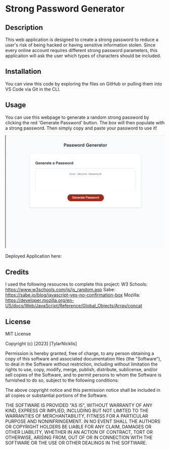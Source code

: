 # Strong Password Generator

## Description
This web application is designed to create a strong password to reduce a user's risk of being hacked or having sensitive information stolen. Since every online account requires different strong password parameters, this applicaiton will ask the user which types of characters should be included. 

## Installation 
You can view this code by exploring the files on GitHub or pulling them into VS Code via Git in the CLI.

## Usage 
You can use this webpage to generate a random strong password by clicking the red 'Generate Password' button. The box will then populate with a strong password. Then simply copy and paste your password to use it! 

![Password Generator Screenshot](./assets/images/PasswordGeneratorFinishedProduct.png)

Deployed Application here: 

## Credits 
I used the following resoucres to complete this project: 
W3 Schools: https://www.w3schools.com/js/js_random.asp
Sabe: https://sabe.io/blog/javascript-yes-no-confirmation-box
Mozilla: https://developer.mozilla.org/en-US/docs/Web/JavaScript/Reference/Global_Objects/Array/concat

## License
MIT License

Copyright (c) [2023] [TylarNicklis]

Permission is hereby granted, free of charge, to any person obtaining a copy of this software and associated documentation files (the "Software"), to deal in the Software without restriction, including without limitation the rights to use, copy, modify, merge, publish, distribute, sublicense, and/or sell copies of the Software, and to permit persons to whom the Software is furnished to do so, subject to the following conditions:

The above copyright notice and this permission notice shall be included in all copies or substantial portions of the Software.

THE SOFTWARE IS PROVIDED "AS IS", WITHOUT WARRANTY OF ANY KIND, EXPRESS OR IMPLIED, INCLUDING BUT NOT LIMITED TO THE WARRANTIES OF MERCHANTABILITY, FITNESS FOR A PARTICULAR PURPOSE AND NONINFRINGEMENT. IN NO EVENT SHALL THE AUTHORS OR COPYRIGHT HOLDERS BE LIABLE FOR ANY CLAIM, DAMAGES OR OTHER LIABILITY, WHETHER IN AN ACTION OF CONTRACT, TORT OR OTHERWISE, ARISING FROM, OUT OF OR IN CONNECTION WITH THE SOFTWARE OR THE USE OR OTHER DEALINGS IN THE SOFTWARE.
